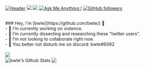 [![Header](https://raw.githubusercontent.com/SeekYML/About/master/bwte/About.png "Header")](https://github.com/bwte/) 
<img src="https://img.shields.io/website-up-down-green-red/http/fakesite.invalid.svg" />
<img src="https://visitor-badge.glitch.me/badge?page_id=bwte.visitor-badge" /> 
[![Ask Me Anything !](https://img.shields.io/badge/Ask%20me-anything-1abc9c.svg)](https://GitHub.com/bwte/ama&leaving=house)
[![GitHub followers](https://img.shields.io/github/followers/bwte.svg?style=social&label=Follow&maxAge=2592000#annee=BlackLotus)](https://github.com/bwte?tab=followers)

<br />
### Hey, i'm [bwte](https://github.com/bwte/) 👋
<br />
- 🔭 I’m currently working on violence.
<br />
- 🌱 I’m currently dissecting and researching these "twitter users".
<br />
- 👯 I’m not looking to collaborate right now.
<br />
- 💬 You better not disturb me on discord: bwte#6092
<br />
<br />
  <img align="center" src="https://www.codewars.com/users/bwte/badges/large" />
<br />
<a>
  <img align="center" src="https://github-readme-stats.vercel.app/api?username=bwte&show_icons=true&include_all_commits=true&theme=apprentice" alt="bwte's Github Stats" />
</a>
<a>
  <img align="center" src="https://github-readme-stats.vercel.app/api/top-langs/?username=bwte&layout=compact&theme=apprentice" />
</a>
